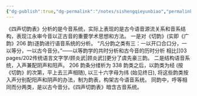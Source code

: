 ```yaml
---
{"dg-publish":true,"dg-permalink":"/notes/sishengqieyunbiao","permalink":"/notes/sishengqieyunbiao/","created":"2024-11-30T20:44:21.579+08:00","updated":"2025-03-02T19:45:24.340+08:00"}
---
```


《四声切韵表》分析的是今音系统，实际上表现的是古今语音源流关系和音系结构，表现江永审今音以正古音的重要学术思想和方法。
一是对《切韵》(实即《广韵》206 韵)逐韵进行语音系统的分析。
“凡分韵之类有三：一以开口合口分，一以等分，一以古今音分。”——以等韵学的共时分析和古今音的历时分析
相比[[03 pages/202传统语言文字学/顾炎武\|顾炎武]]更分了虞先豪三韵。
二是结构语音系统，入声兼配阴声和阳声。
206 韵条分缕析为 338 韵类之后，以韵类为经 (按《切韵》的次第，平上去三声相随), 以三十六字母为纬 (始见终日), 将这些韵类按入声分别配阳声和阴声的办法，制为韵表，构架古今语音系统。
同韵中，呼等相同而分两类，是以古今音分。《四声切韵表》暗含古音系统。